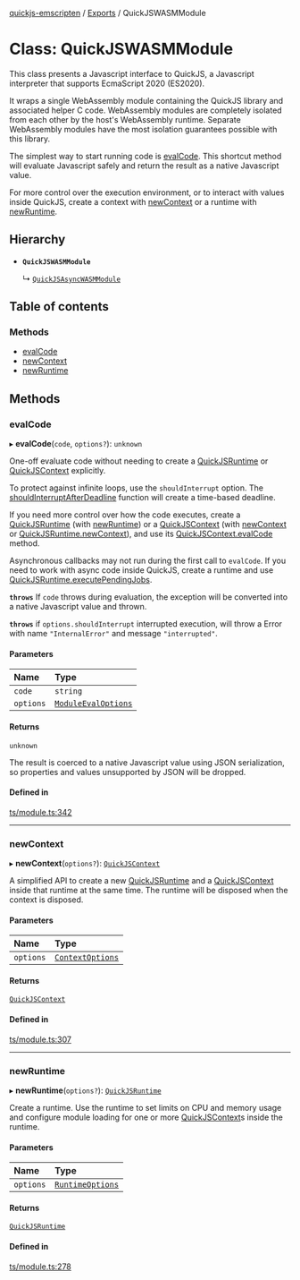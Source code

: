 [quickjs-emscripten](../README.md) / [Exports](../modules.md) / QuickJSWASMModule

# Class: QuickJSWASMModule

This class presents a Javascript interface to QuickJS, a Javascript interpreter
that supports EcmaScript 2020 (ES2020).

It wraps a single WebAssembly module containing the QuickJS library and
associated helper C code. WebAssembly modules are completely isolated from
each other by the host's WebAssembly runtime. Separate WebAssembly modules
have the most isolation guarantees possible with this library.

The simplest way to start running code is [evalCode](QuickJSWASMModule.md#evalcode). This shortcut
method will evaluate Javascript safely and return the result as a native
Javascript value.

For more control over the execution environment, or to interact with values
inside QuickJS, create a context with [newContext](QuickJSWASMModule.md#newcontext) or a runtime with
[newRuntime](QuickJSWASMModule.md#newruntime).

## Hierarchy

- **`QuickJSWASMModule`**

  ↳ [`QuickJSAsyncWASMModule`](QuickJSAsyncWASMModule.md)

## Table of contents

### Methods

- [evalCode](QuickJSWASMModule.md#evalcode)
- [newContext](QuickJSWASMModule.md#newcontext)
- [newRuntime](QuickJSWASMModule.md#newruntime)

## Methods

### evalCode

▸ **evalCode**(`code`, `options?`): `unknown`

One-off evaluate code without needing to create a [QuickJSRuntime](QuickJSRuntime.md) or
[QuickJSContext](QuickJSContext.md) explicitly.

To protect against infinite loops, use the `shouldInterrupt` option. The
[shouldInterruptAfterDeadline](../modules.md#shouldinterruptafterdeadline) function will create a time-based deadline.

If you need more control over how the code executes, create a
[QuickJSRuntime](QuickJSRuntime.md) (with [newRuntime](QuickJSWASMModule.md#newruntime)) or a [QuickJSContext](QuickJSContext.md) (with
[newContext](QuickJSWASMModule.md#newcontext) or [QuickJSRuntime.newContext](QuickJSRuntime.md#newcontext)), and use its
[QuickJSContext.evalCode](QuickJSContext.md#evalcode) method.

Asynchronous callbacks may not run during the first call to `evalCode`. If
you need to work with async code inside QuickJS, create a runtime and use
[QuickJSRuntime.executePendingJobs](QuickJSRuntime.md#executependingjobs).

**`throws`** If `code` throws during evaluation, the exception will be
converted into a native Javascript value and thrown.

**`throws`** if `options.shouldInterrupt` interrupted execution, will throw a Error
with name `"InternalError"` and  message `"interrupted"`.

#### Parameters

| Name | Type |
| :------ | :------ |
| `code` | `string` |
| `options` | [`ModuleEvalOptions`](../interfaces/ModuleEvalOptions.md) |

#### Returns

`unknown`

The result is coerced to a native Javascript value using JSON
serialization, so properties and values unsupported by JSON will be dropped.

#### Defined in

[ts/module.ts:342](https://github.com/justjake/quickjs-emscripten/blob/master/ts/module.ts#L342)

___

### newContext

▸ **newContext**(`options?`): [`QuickJSContext`](QuickJSContext.md)

A simplified API to create a new [QuickJSRuntime](QuickJSRuntime.md) and a
[QuickJSContext](QuickJSContext.md) inside that runtime at the same time. The runtime will
be disposed when the context is disposed.

#### Parameters

| Name | Type |
| :------ | :------ |
| `options` | [`ContextOptions`](../interfaces/ContextOptions.md) |

#### Returns

[`QuickJSContext`](QuickJSContext.md)

#### Defined in

[ts/module.ts:307](https://github.com/justjake/quickjs-emscripten/blob/master/ts/module.ts#L307)

___

### newRuntime

▸ **newRuntime**(`options?`): [`QuickJSRuntime`](QuickJSRuntime.md)

Create a runtime.
Use the runtime to set limits on CPU and memory usage and configure module
loading for one or more [QuickJSContext](QuickJSContext.md)s inside the runtime.

#### Parameters

| Name | Type |
| :------ | :------ |
| `options` | [`RuntimeOptions`](../interfaces/RuntimeOptions.md) |

#### Returns

[`QuickJSRuntime`](QuickJSRuntime.md)

#### Defined in

[ts/module.ts:278](https://github.com/justjake/quickjs-emscripten/blob/master/ts/module.ts#L278)
